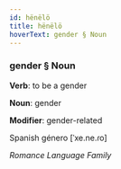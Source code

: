 ```yaml
---
id: hënëlö
title: hënëlö
hoverText: gender § Noun
---
```


### gender § Noun

**Verb**: to be a gender

**Noun**: gender

**Modifier**: gender-related

Spanish género [ˈxe.ne.ɾo]

*Romance Language Family*